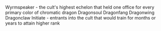 Wyrmspeaker - the cult's highest echelon that held one office for every primary color of chromatic dragon 
Dragonsoul
Dragonfang
Dragonwing
Dragonclaw
Initiate - entrants into the cult that would train for months or years to attain higher rank
